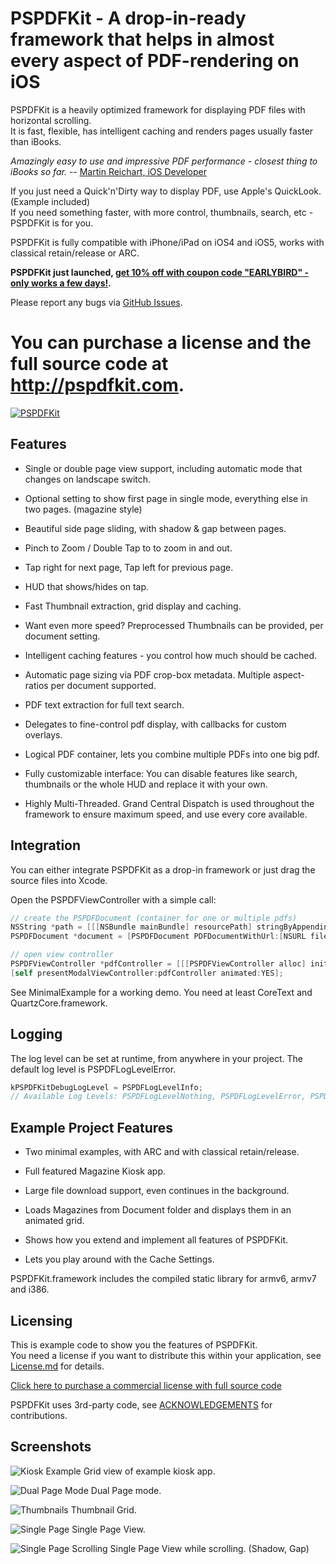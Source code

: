 # PSPDFKit - A drop-in-ready framework that helps in almost every aspect of PDF-rendering on iOS

PSPDFKit is a heavily optimized framework for displaying PDF files with horizontal scrolling.  
It is fast, flexible, has intelligent caching and renders pages usually faster than iBooks.

*Amazingly easy to use and impressive PDF performance - closest thing to iBooks so far.* -- [Martin Reichart, iOS Developer](http://twitter.com/martinr_vienna/status/95823509506359296)

If you just need a Quick'n'Dirty way to display PDF, use Apple's QuickLook. (Example included)  
If you need something faster, with more control, thumbnails, search, etc - PSPDFKit is for you.

PSPDFKit is fully compatible with iPhone/iPad on iOS4 and iOS5, works with classical retain/release or ARC.

__PSPDFKit just launched, [get 10% off with coupon code "EARLYBIRD" - only works a few days!](https://sites.fastspring.com/petersteinberger/instant/pspdfkit).__

Please report any bugs via [GitHub Issues](https://github.com/steipete/PSPDFKit-Demo/issues).

# You can purchase a license and the full source code at http://pspdfkit.com.

[![PSPDFKit](http://pspdfkit.com/images/header.png)](http://pspdfkit.com)

Features
--------
* Single or double page view support, including automatic mode that changes on landscape switch.

* Optional setting to show first page in single mode, everything else in two pages. (magazine style)
* Beautiful side page sliding, with shadow & gap between pages.
* Pinch to Zoom / Double Tap to to zoom in and out.
* Tap right for next page, Tap left for previous page.
* HUD that shows/hides on tap.
* Fast Thumbnail extraction, grid display and caching.
* Want even more speed? Preprocessed Thumbnails can be provided, per document setting.
* Intelligent caching features - you control how much should be cached.
* Automatic page sizing via PDF crop-box metadata. Multiple aspect-ratios per document supported.
* PDF text extraction for full text search. 
* Delegates to fine-control pdf display, with callbacks for custom overlays.
* Logical PDF container, lets you combine multiple PDFs into one big pdf.
* Fully customizable interface: You can disable features like search, thumbnails or the whole HUD and replace it with your own.
* Highly Multi-Threaded. Grand Central Dispatch is used throughout the framework to ensure maximum speed, and use every core available.

Integration
-----------
You can either integrate PSPDFKit as a drop-in framework or just drag the source files into Xcode.

Open the PSPDFViewController with a simple call:

``` objective-c
// create the PSPDFDocument (container for one or multiple pdfs)
NSString *path = [[[NSBundle mainBundle] resourcePath] stringByAppendingPathComponent:@"Sample.pdf"];
PSPDFDocument *document = [PSPDFDocument PDFDocumentWithUrl:[NSURL fileURLWithPath:path]];

// open view controller
PSPDFViewController *pdfController = [[[PSPDFViewController alloc] initWithDocument:magazine] autorelease];
[self presentModalViewController:pdfController animated:YES];
```

See MinimalExample for a working demo. You need at least CoreText and QuartzCore.framework.

Logging
-------
The log level can be set at runtime, from anywhere in your project. The default log level is PSPDFLogLevelError.

``` objective-c
kPSPDFKitDebugLogLevel = PSPDFLogLevelInfo;
// Available Log Levels: PSPDFLogLevelNothing, PSPDFLogLevelError, PSPDFLogLevelInfo
```

Example Project Features
------------------------
* Two minimal examples, with ARC and with classical retain/release.

* Full featured Magazine Kiosk app.
* Large file download support, even continues in the background.
* Loads Magazines from Document folder and displays them in an animated grid.
* Shows how you extend and implement all features of PSPDFKit.
* Lets you play around with the Cache Settings.

PSPDFKit.framework includes the compiled static library for armv6, armv7 and i386.

Licensing
---------
This is example code to show you the features of PSPDFKit.  
You need a license if you want to distribute this within your application, see [License.md](https://github.com/steipete/PSPDFKit-Demo/blob/master/LICENSE.md) for details.  

[Click here to purchase a commercial license with full source code](http://pspdfkit.com/purchase.html)

PSPDFKit uses 3rd-party code, see [ACKNOWLEDGEMENTS](https://github.com/steipete/PSPDFKit-Demo/blob/master/ACKNOWLEDGEMENTS) for contributions.

Screenshots
-----------

![Kiosk Example](http://f.cl.ly/items/2E470I2U172u1W3m1v2j/pspdfkit1.png)
Grid view of example kiosk app.
  

![Dual Page Mode](http://f.cl.ly/items/3B1i3w1f202E1F3R2O18/pspdfkit2.png)
Dual Page mode.
  

![Thumbnails](http://f.cl.ly/items/421N2M000A2W3245041c/pspdfkit4.png)
Thumbnail Grid.
  

![Single Page](http://f.cl.ly/items/1h1E462k352E43050a1K/pspdfkit5.png)
Single Page View.
  

![Single Page Scrolling](http://f.cl.ly/items/070p2Q1R020S25010X3C/pspdfkit6.png)
Single Page View while scrolling. (Shadow, Gap)
